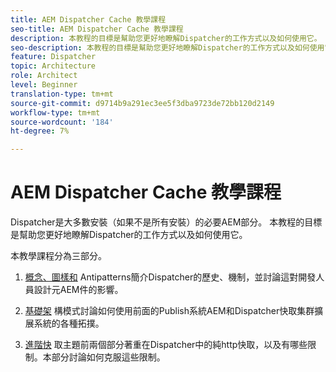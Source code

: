 ```yaml
---
title: AEM Dispatcher Cache 教學課程
seo-title: AEM Dispatcher Cache 教學課程
description: 本教程的目標是幫助您更好地瞭解Dispatcher的工作方式以及如何使用它。
seo-description: 本教程的目標是幫助您更好地瞭解Dispatcher的工作方式以及如何使用它。
feature: Dispatcher
topic: Architecture
role: Architect
level: Beginner
translation-type: tm+mt
source-git-commit: d9714b9a291ec3ee5f3dba9723de72bb120d2149
workflow-type: tm+mt
source-wordcount: '184'
ht-degree: 7%

---
```



# AEM Dispatcher Cache 教學課程

Dispatcher是大多數安裝（如果不是所有安裝）的必要AEM部分。 本教程的目標是幫助您更好地瞭解Dispatcher的工作方式以及如何使用它。

本教學課程分為三部分。

1. [概念、圖樣和](chapter-1.md)
Antipatterns簡介Dispatcher的歷史、機制，並討論這對開發人員設計元AEM件的影響。

1. [基礎架](chapter-2.md)
構模式討論如何使用前面的Publish系統AEM和Dispatcher快取集群擴展系統的各種拓撲。

1. [進階快](chapter-3.md)
取主題前兩個部分著重在Dispatcher中的純http快取，以及有哪些限制。本部分討論如何克服這些限制。
